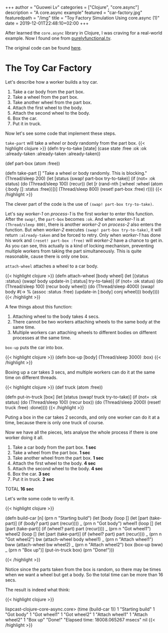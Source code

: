 +++
author = "Guowei Lv"
categories = ["Clojure", "core.async"]
description = "A core.async example"
featured = "car-factory.jpg"
featuredpath = "/img"
title = "Toy Factory Simulation Using core.async (1)"
date = 2019-12-01T22:48:10+02:00
+++

After learned the `core.async` library in Clojure, I was craving for a real-world example. Now I found one from [purelyfunctional.tv](https://purelyfunctional.tv/courses/clojure-core-async/).

The original code can be found [here](https://github.com/ericnormand/lispcast-clojure-core-async).


# The Toy Car Factory

Let's describe how a worker builds a toy car.

1. Take a car body from the part box.
2. Take a wheel from the part box.
3. Take another wheel from the part box.
4. Attach the first wheel to the body.
5. Attach the second wheel to the body.
6. Box the car.
7. Put it in truck.

Now let's see some code that implement these steps.

`take-part` will take a *wheel* or *body* randomly from the part box.
{{< highlight clojure >}}
(defn try-to-take [state]
  (case state
    :free :ok
    :ok :already-taken
    :already-taken :already-taken))

(def part-box (atom :free))

(defn take-part []
  "Take a wheel or body randomly. This is blocking."
  (Thread/sleep 200)
  (let [status (swap! part-box try-to-take)]
    (if (not= :ok status)
      (do
        (Thread/sleep 100)
        (recur))
      (let [r (rand-nth [:wheel :wheel (atom {:body []
                                              :status :free})])]
        (Thread/sleep 800)
        (reset! part-box :free)
        r))))
{{< /highlight >}}

The clever part of the code is the use of `(swap! part-box try-to-take)`.

Let's say *worker-1* on *process-1* is the first worker to enter this function. After the `swap!`, the `part-box` becomes `:ok`. And when *worker-1* is at `(Thread/sleep 800)`, there is another *worker-2* on *process-2* also enters the function. But when *worker-2* executes `(swap! part-box try-to-take)`, it will return `:already-taken` and be forced to retry. Only when *worker-1* has done his work and `(reset! part-box :free)` will *worker-2* have a chance to get in. As you can see, this actually is a kind of locking mechanism, preventing multiple workers from taking the part simultaneously. This is quite reasonable, cause there is only one box.

`attach-wheel` attaches a wheel to a car body.

{{< highlight clojure >}}
(defn attach-wheel [body wheel]
  (let [{status :status} (swap! body update-in [:status] try-to-take)]
    (if (not= :ok status)
      (do
        (Thread/sleep 100)
        (recur body wheel))
      (do
        (Thread/sleep 4000)
        (swap! body #(-> %
                         (assoc :status :free)
                         (update-in [:body] conj wheel)))
        body))))
{{< /highlight >}}

A few things about this function:

1. Attaching wheel to the body takes 4 secs. 
2. There cannot be two workers attaching wheels to the same body at the same time.
3. Multiple workers can attaching wheels to different bodies on different processes at the same time.

`box-up` puts the car into box.

{{< highlight clojure >}}
(defn box-up [body]
  (Thread/sleep 3000)
  :box)
{{< /highlight >}}



Boxing up a car takes 3 secs, and multiple workers can do it at the same time on different threads.

{{< highlight clojure >}}
(def truck (atom :free))

(defn put-in-truck [box]
  (let [status (swap! truck try-to-take)]
    (if (not= :ok status)
      (do
        (Thread/sleep 100)
        (recur box))
      (do
        (Thread/sleep 2000)
        (reset! truck :free)
        :done))))
{{< /highlight >}}

Puting a box in the car takes 2 seconds, and only one worker can do it at a time, because there is only one truck of course.


Now we have all the pieces, lets analyse the whole process if there is one worker doing it all.

1. Take a car body from the part box.    **1 sec**
2. Take a wheel from the part box.       **1 sec**
3. Take another wheel from the part box. **1 sec**
4. Attach the first wheel to the body.   **4 sec**
5. Attach the second wheel to the body.  **4 sec**
6. Box the car.                          **3 sec**
7. Put it in truck.                      **2 sec**

TOTAL                                    **16 sec** 

Let's write some code to verify it.

{{< highlight clojure >}}

(defn build-car [n]
  (prn n "Starting build")
  (let [body (loop []
               (let [part (take-part)]
                 (if (body? part)
                   part
                   (recur))))
        _ (prn n "Got body")
        wheel1 (loop []
                 (let [part (take-part)]
                   (if (wheel? part)
                     part
                     (recur))))
        _ (prn n "Got wheel1")
        wheel2 (loop []
                 (let [part (take-part)]
                   (if (wheel? part)
                     part
                     (recur))))
        _ (prn n "Got wheel2")
        bw (attach-wheel body wheel1)
        _ (prn n "Attach wheel1")
        bww (attach-wheel bw wheel2)
        _ (prn n "Attach wheel2")
        box (box-up bww)
        _ (prn n "Box up")]
    (put-in-truck box)
    (prn "Done!")))

{{< /highlight >}}

Notice since the parts taken from the box is random, so there may be times when we want a wheel but get a body. So the total time can be more than 16 secs.

The result is indeed what think:

{{< highlight clojure >}}

lispcast-clojure-core-async.core> (time (build-car 1))
1 "Starting build"
1 "Got body"
1 "Got wheel1"
1 "Got wheel2"
1 "Attach wheel1"
1 "Attach wheel2"
1 "Box up"
"Done!"
"Elapsed time: 18008.065267 msecs"
nil
{{< /highlight >}}
